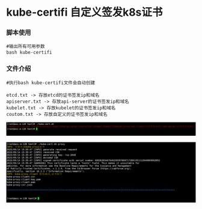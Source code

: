 # kube-certifi 自定义签发k8s证书

### 脚本使用

```
#输出所有可用参数
bash kube-certifi
```

### 文件介绍

```
#执行bash kube-certifi文件会自动创建

etcd.txt -> 存放etcd的证书签发ip和域名
apiserver.txt -> 存放api-server的证书签发ip和域名
kubelet.txt -> 存放kubelet的证书签发ip和域名
coutom.txt -> 存放自定义的证书签发ip和域名
```

![](images/s1.png)

![](images/s2.png)
